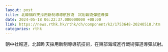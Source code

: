 ```yaml
---
layout: post
title: 北韓稱昨天採用新制導導航技術　試射戰術彈道導彈
date: 2024-05-18 06:22:37.000000000 +08:00
link: https://news.rthk.hk/rthk/ch/component/k2/1753648-20240518.htm
categories: rthk
---
```


朝中社報道，北韓昨天採用新制導導航技術，在東部海域進行戰術彈道導彈試射。
